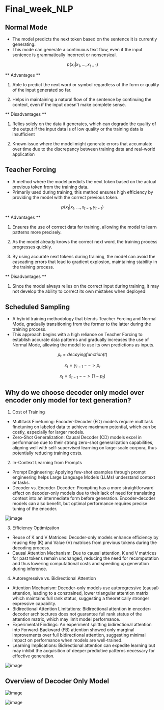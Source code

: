 # Final_week_NLP

## Normal Mode

* The model predicts the next token based on the sentence it is currently generating.
* This mode can generate a continuous text flow, even if the input sentence is grammatically incorrect or nonsensical.

$$ p(x_t | x_1, ..., x_{t-1}) $$

** Advantages **

1. Able to predict the next word or symbol regardless of the form or quality of the input generated so far.

2. Helps in maintaining a natural flow of the sentence by continuing the context, even if the input doesn't make complete sense.

** Disadvantages **

1. Relies solely on the data it generates, which can degrade the quality of the output if the input data is of low quality or the training data is insufficient 

2. Known issue where the model might generate errors that accumulate over time due to the discrepancy between training data and real-world application


## Teacher Forcing

* A method where the model predicts the next token based on the actual previous token from the training data.
* Primarily used during training, this method ensures high efficiency by providing the model with the correct previous token.

$$ p(x_t | x_1, ..., x_{t-1}, y_{t-1}) $$

** Advantages **

1. Ensures the use of correct data for training, allowing the model to learn patterns more precisely.
   
2. As the model already knows the correct next word, the training process progresses quickly.
   
3. By using accurate next tokens during training, the model can avoid the cascading errors that lead to gradient explosion, maintaining stability in the training process.

** Disadvantages **

1. Since the model always relies on the correct input during training, it may not develop the ability to correct its own mistakes when deployed

## Scheduled Sampling

* A hybrid training methodology that blends Teacher Forcing and Normal Mode, gradually transitioning from the former to the latter during the training process.
* This approach begins with a high reliance on Teacher Forcing to establish accurate data patterns and gradually increases the use of Normal Mode, allowing the model to use its own predictions as inputs.

$$ p_t = decaying function(t) $$

$$ x_t = y_{t-1} -->     p_t $$

$$ x_t = \hat{x}_{t-1} -->       (1 - p_t) $$


##  Why do we choose decoder only model over encoder only model for text generation?

1. Cost of Training

* Multitask Finetuning: Encoder-Decoder (ED) models require multitask finetuning on labeled data to achieve maximum potential, which can be costly, especially for larger models.
* Zero-Shot Generalization: Causal Decoder (CD) models excel in performance due to their strong zero-shot generalization capabilities, aligning well with self-supervised learning on large-scale corpora, thus potentially reducing training costs.

2. In-Context Learning from Prompts

* Prompt Engineering: Applying few-shot examples through prompt engineering helps Large Language Models (LLMs) understand context or tasks.
* Decoder vs. Encoder-Decoder: Prompting has a more straightforward effect on decoder-only models due to their lack of need for translating context into an intermediate form before generation. Encoder-decoder models can also benefit, but optimal performance requires precise tuning of the encoder.

![image](https://github.com/inhoi/Final_week_NLP/assets/76868046/65e4f3ba-4ad3-4cd3-aa18-50c61879d31f)


3. Efficiency Optimization

* Reuse of K and V Matrices: Decoder-only models enhance efficiency by reusing Key (K) and Value (V) matrices from previous tokens during the decoding process.
* Causal Attention Mechanism: Due to causal attention, K and V matrices for past tokens remain unchanged, reducing the need for recomputation and thus lowering computational costs and speeding up generation during inference.

4. Autoregressive vs. Bidirectional Attention

* Attention Mechanism: Decoder-only models use autoregressive (causal) attention, leading to a constrained, lower triangular attention matrix which maintains full rank status, suggesting a theoretically stronger expressive capability.
* Bidirectional Attention Limitations: Bidirectional attention in encoder-decoder architectures does not guarantee full rank status of the attention matrix, which may limit model performance.
* Experimental Findings: An experiment splitting bidirectional attention into Forward-Backward (FB) attention showed only marginal improvements over full bidirectional attention, suggesting minimal impact on performance when models are well-trained.
* Learning Implications: Bidirectional attention can expedite learning but may inhibit the acquisition of deeper predictive patterns necessary for effective generation.

![image](https://github.com/inhoi/Final_week_NLP/assets/76868046/3dbbb736-ca77-4a4b-b1fa-68df34792fdc)

## Overview of Decoder Only Model

![image](https://github.com/inhoi/Final_week_NLP/assets/76868046/b60a724d-d9a1-4d71-8301-fb7b08fb5aa3)

![image](https://github.com/inhoi/Final_week_NLP/assets/76868046/e0e74d53-5f42-4a79-b996-55d5563f95cb)

